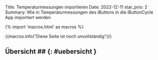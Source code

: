 Title: Temperaturmessungen importieren
Date: 2022-12-11
star_prio: 2
Summary: Wie in Temperaturmessungen des iButtons in die iButtonCycle App importiert werden

{% import 'macros.html' as macros %}


{{macros.info("Diese Seite ist noch unvollständig")}}

## Übersicht ## {: #uebersicht }

